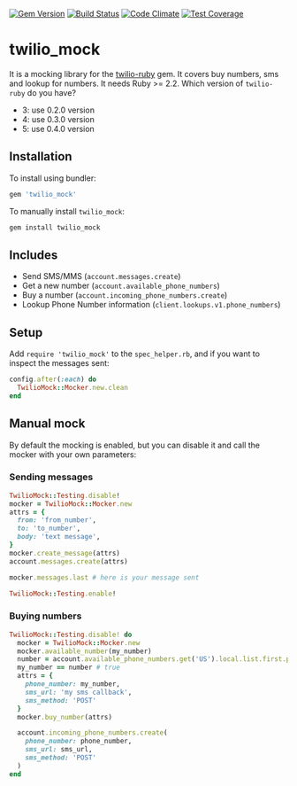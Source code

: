 [![Gem Version](https://badge.fury.io/rb/twilio_mock.svg)](https://badge.fury.io/rb/twilio_mock)
[![Build Status](https://travis-ci.org/MaicolBen/twilio_mock.svg?branch=master)](https://travis-ci.org/MaicolBen/twilio_mock)
[![Code Climate](https://codeclimate.com/github/MaicolBen/twilio_mock/badges/gpa.svg)](https://codeclimate.com/github/MaicolBen/twilio_mock)
[![Test Coverage](https://codeclimate.com/github/MaicolBen/twilio_mock/badges/coverage.svg)](https://codeclimate.com/github/MaicolBen/twilio_mock/coverage)

# twilio_mock

It is a mocking library for the [twilio-ruby](https://github.com/twilio/twilio-ruby) gem. It covers buy numbers, sms and lookup for numbers. It needs Ruby >= 2.2.
Which version of `twilio-ruby` do you have?
 - 3: use 0.2.0 version
 - 4: use 0.3.0 version
 - 5: use 0.4.0 version

## Installation

To install using bundler:

```ruby
gem 'twilio_mock'
```

To manually install `twilio_mock`:

```bash
gem install twilio_mock
```

## Includes

 * Send SMS/MMS (`account.messages.create`)
 * Get a new number (`account.available_phone_numbers`)
 * Buy a number (`account.incoming_phone_numbers.create`)
 * Lookup Phone Number information (`client.lookups.v1.phone_numbers`)

## Setup

Add `require 'twilio_mock'` to the `spec_helper.rb`, and if you want to inspect the messages sent:

```ruby
config.after(:each) do
  TwilioMock::Mocker.new.clean
end
```

## Manual mock

By default the mocking is enabled, but you can disable it and call the mocker with your own parameters:

### Sending messages

```ruby
TwilioMock::Testing.disable!
mocker = TwilioMock::Mocker.new
attrs = {
  from: 'from_number',
  to: 'to_number',
  body: 'text message',
}
mocker.create_message(attrs)
account.messages.create(attrs)

mocker.messages.last # here is your message sent

TwilioMock::Testing.enable!

```

### Buying numbers

```ruby
TwilioMock::Testing.disable! do
  mocker = TwilioMock::Mocker.new
  mocker.available_number(my_number)
  number = account.available_phone_numbers.get('US').local.list.first.phone_number
  my_number == number # true
  attrs = {
    phone_number: my_number,
    sms_url: 'my sms callback',
    sms_method: 'POST'
  }
  mocker.buy_number(attrs)

  account.incoming_phone_numbers.create(
    phone_number: phone_number,
    sms_url: sms_url,
    sms_method: 'POST'
  )
end
```
